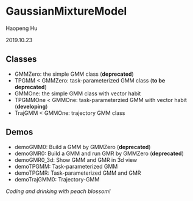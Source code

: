 # GaussianMixtureModel

Haopeng Hu

2019.10.23

## Classes

- GMMZero: the simple GMM class (**deprecated**)
- TPGMM < GMMZero: task-parameterized GMM class (**to be deprecated**)
- GMMOne: the simple GMM class with vector habit
- TPGMMOne < GMMOne: task-parameterzied GMM with vector habit (**developing**)
- TrajGMM < GMMOne: trajectory GMM class

## Demos

 - demoGMM0: Build a GMM by GMMZero (**deprecated**)
 - demoGMR0: Build a GMM and run GMR by GMMZero (**deprecated**)
 - demoGMR0_3d: Show GMM and GMR in 3d view
 - demoTPGMM: Task-parameterized GMM
 - demoTPGMR: Task-parameterized GMM and GMR
 - demoTrajGMM0: Trajectory-GMM

*Coding and drinking with peach blossom!*
